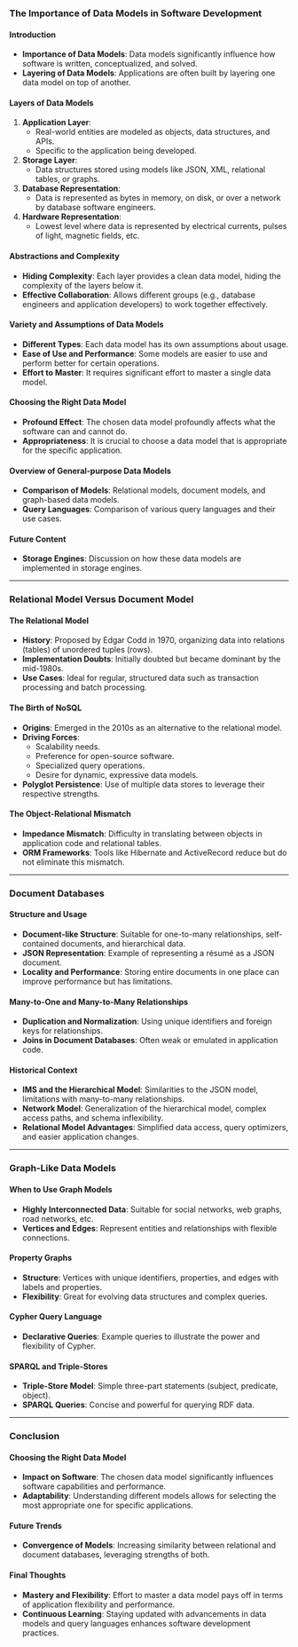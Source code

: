 ### The Importance of Data Models in Software Development

#### Introduction

- **Importance of Data Models**: Data models significantly influence how software is written, conceptualized, and solved.
- **Layering of Data Models**: Applications are often built by layering one data model on top of another.

#### Layers of Data Models

1. **Application Layer**:
    - Real-world entities are modeled as objects, data structures, and APIs.
    - Specific to the application being developed.
2. **Storage Layer**:
    - Data structures stored using models like JSON, XML, relational tables, or graphs.
3. **Database Representation**:
    - Data is represented as bytes in memory, on disk, or over a network by database software engineers.
4. **Hardware Representation**:
    - Lowest level where data is represented by electrical currents, pulses of light, magnetic fields, etc.

#### Abstractions and Complexity

- **Hiding Complexity**: Each layer provides a clean data model, hiding the complexity of the layers below it.
- **Effective Collaboration**: Allows different groups (e.g., database engineers and application developers) to work together effectively.

#### Variety and Assumptions of Data Models

- **Different Types**: Each data model has its own assumptions about usage.
- **Ease of Use and Performance**: Some models are easier to use and perform better for certain operations.
- **Effort to Master**: It requires significant effort to master a single data model.

#### Choosing the Right Data Model

- **Profound Effect**: The chosen data model profoundly affects what the software can and cannot do.
- **Appropriateness**: It is crucial to choose a data model that is appropriate for the specific application.

#### Overview of General-purpose Data Models

- **Comparison of Models**: Relational models, document models, and graph-based data models.
- **Query Languages**: Comparison of various query languages and their use cases.

#### Future Content

- **Storage Engines**: Discussion on how these data models are implemented in storage engines.

---

### Relational Model Versus Document Model

#### The Relational Model

- **History**: Proposed by Edgar Codd in 1970, organizing data into relations (tables) of unordered tuples (rows).
- **Implementation Doubts**: Initially doubted but became dominant by the mid-1980s.
- **Use Cases**: Ideal for regular, structured data such as transaction processing and batch processing.

#### The Birth of NoSQL

- **Origins**: Emerged in the 2010s as an alternative to the relational model.
- **Driving Forces**:
    - Scalability needs.
    - Preference for open-source software.
    - Specialized query operations.
    - Desire for dynamic, expressive data models.
- **Polyglot Persistence**: Use of multiple data stores to leverage their respective strengths.

#### The Object-Relational Mismatch

- **Impedance Mismatch**: Difficulty in translating between objects in application code and relational tables.
- **ORM Frameworks**: Tools like Hibernate and ActiveRecord reduce but do not eliminate this mismatch.

---

### Document Databases

#### Structure and Usage

- **Document-like Structure**: Suitable for one-to-many relationships, self-contained documents, and hierarchical data.
- **JSON Representation**: Example of representing a résumé as a JSON document.
- **Locality and Performance**: Storing entire documents in one place can improve performance but has limitations.

#### Many-to-One and Many-to-Many Relationships

- **Duplication and Normalization**: Using unique identifiers and foreign keys for relationships.
- **Joins in Document Databases**: Often weak or emulated in application code.

#### Historical Context

- **IMS and the Hierarchical Model**: Similarities to the JSON model, limitations with many-to-many relationships.
- **Network Model**: Generalization of the hierarchical model, complex access paths, and schema inflexibility.
- **Relational Model Advantages**: Simplified data access, query optimizers, and easier application changes.

---

### Graph-Like Data Models

#### When to Use Graph Models

- **Highly Interconnected Data**: Suitable for social networks, web graphs, road networks, etc.
- **Vertices and Edges**: Represent entities and relationships with flexible connections.

#### Property Graphs

- **Structure**: Vertices with unique identifiers, properties, and edges with labels and properties.
- **Flexibility**: Great for evolving data structures and complex queries.

#### Cypher Query Language

- **Declarative Queries**: Example queries to illustrate the power and flexibility of Cypher.

#### SPARQL and Triple-Stores

- **Triple-Store Model**: Simple three-part statements (subject, predicate, object).
- **SPARQL Queries**: Concise and powerful for querying RDF data.

---

### Conclusion

#### Choosing the Right Data Model

- **Impact on Software**: The chosen data model significantly influences software capabilities and performance.
- **Adaptability**: Understanding different models allows for selecting the most appropriate one for specific applications.

#### Future Trends

- **Convergence of Models**: Increasing similarity between relational and document databases, leveraging strengths of both.

#### Final Thoughts

- **Mastery and Flexibility**: Effort to master a data model pays off in terms of application flexibility and performance.
- **Continuous Learning**: Staying updated with advancements in data models and query languages enhances software development practices.